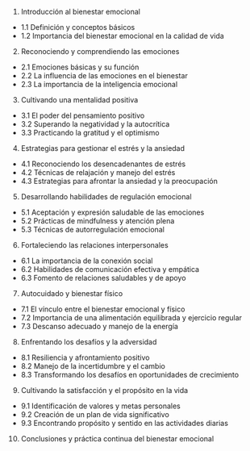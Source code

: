 1. Introducción al bienestar emocional
- 1.1 Definición y conceptos básicos
- 1.2 Importancia del bienestar emocional en la calidad de vida

2. Reconociendo y comprendiendo las emociones
- 2.1 Emociones básicas y su función
- 2.2 La influencia de las emociones en el bienestar
- 2.3 La importancia de la inteligencia emocional

3. Cultivando una mentalidad positiva
- 3.1 El poder del pensamiento positivo
- 3.2 Superando la negatividad y la autocrítica
- 3.3 Practicando la gratitud y el optimismo

4. Estrategias para gestionar el estrés y la ansiedad
- 4.1 Reconociendo los desencadenantes de estrés
- 4.2 Técnicas de relajación y manejo del estrés
- 4.3 Estrategias para afrontar la ansiedad y la preocupación

5. Desarrollando habilidades de regulación emocional
- 5.1 Aceptación y expresión saludable de las emociones
- 5.2 Prácticas de mindfulness y atención plena
- 5.3 Técnicas de autorregulación emocional

6. Fortaleciendo las relaciones interpersonales
- 6.1 La importancia de la conexión social
- 6.2 Habilidades de comunicación efectiva y empática
- 6.3 Fomento de relaciones saludables y de apoyo

7. Autocuidado y bienestar físico
- 7.1 El vínculo entre el bienestar emocional y físico
- 7.2 Importancia de una alimentación equilibrada y ejercicio regular
- 7.3 Descanso adecuado y manejo de la energía

8. Enfrentando los desafíos y la adversidad
- 8.1 Resiliencia y afrontamiento positivo
- 8.2 Manejo de la incertidumbre y el cambio
- 8.3 Transformando los desafíos en oportunidades de crecimiento

9. Cultivando la satisfacción y el propósito en la vida
- 9.1 Identificación de valores y metas personales
- 9.2 Creación de un plan de vida significativo
- 9.3 Encontrando propósito y sentido en las actividades diarias

10. Conclusiones y práctica continua del bienestar emocional
